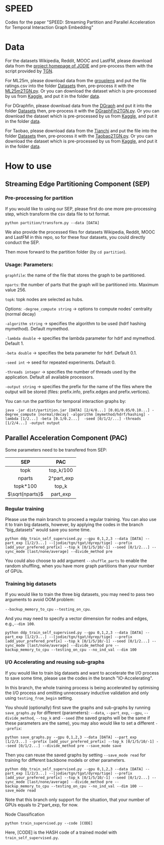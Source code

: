 # SPEED
Codes for the paper "SPEED: Streaming Partition and Parallel Acceleration for Temporal Interaction Graph Embedding"

# Data

For the datasets Wikipedia, Reddit, MOOC and LastFM, please download data from the [project homepage of JODIE](https://snap.stanford.edu/jodie/) and pre-process them with the script provided by [TGN](https://github.com/twitter-research/tgn).

For ML25m, please download data from the [grouplens](https://grouplens.org/datasets/movielens/25m/) and put the file ratings.csv into the folder [Datasets](Datasets) then, pre-process it with the [ML25m2TGN.py](ML25m2TGN.py). Or you can download the dataset which is pre-processed by us from [Kaggle](https://www.kaggle.com/datasets/chenxi1228/ml25m-tgn-style), and put it in the folder [data](data).

For DGraphfin, please download data from the [DGraph](https://dgraph.xinye.com/dataset) and put it into the folder [Datasets](Datasets) then, pre-process it with the [DGraphFin2TGN.py](DGraphFin2TGN.py). Or you can download the dataset which is pre-processed by us from [Kaggle](https://www.kaggle.com/datasets/chenxi1228/dgraphfin-tgn-style), and put it in the folder [data](data).

For Taobao, please download data from the [Tianchi](https://tianchi.aliyun.com/dataset/649) and put the file into the folder [Datasets](Datasets) then, pre-process it with the [Taobao2TGN.py](Taobao2TGN.py). Or you can download the dataset which is pre-processed by us from [Kaggle](https://www.kaggle.com/datasets/chenxi1228/taobao-tgn-style), and put it in the folder [data](data).

# How to use

## Streaming Edge Partitioning Component (SEP)

### Pre-processing for partition

If you would like to using our SEP, please first do one more pre-processing step, which transform the csv data file to txt format.

```
python partition/transform.py --data [DATA]
```

We also provide the processed files for datasets Wikipedia, Reddit, MOOC and LastFM in this repo, so for these four datasets, you could directly conduct the SEP.

Then move forward to the partition folder (by `cd partition`).

### Usage: Parameters:

`graphfile`: the name of the file that stores the graph to be partitioned.

`nparts`: the number of parts that the graph will be partitioned into. Maximum value 256.

`topk`: topk nodes are selected as hubs.

Options:
`-degree_compute string` -> options to compute nodes' centrality (normal decay)

`-algorithm string` -> specifies the algorithm to be used (hdrf hashing mymethod). Default mymethod.

`-lambda double` -> specifies the lambda parameter for hdrf and mymethod. Default 1.

`-beta double` -> specifies the beta parameter for hdrf. Default 0.1.

`-seed int` -> seed for repeated experiments. Default 0.

`-threads integer` -> specifies the number of threads used by the application. Default all available processors.

`-output string` -> specifies the prefix for the name of the files where the output will be stored (files: prefix.info, prefix.edges and prefix.vertices).


You can run the partition for temporal interaction graphs by:

```
java -jar dist/partition.jar [DATA] [2/4/8...] [0.01/0.05/0.10...] -degree_compute [normal/decay] -algorithm [mymethod/hdrf/hashing] -lambda [1/2...] -beta [0.1/0.2...]  -seed [0/1/2/...] -threads [1/2/4...] -output output
```

## Parallel Acceleration Component (PAC)

Some parameters need to be transfered from SEP:

|       SEP       |     PAC    |
|:---------------:|:----------:|
|       topk      |  top_k/100 |
|      nparts     | 2^part_exp |
|     topk*100    |    top_k   |
| $\sqrt{nparts}$ |  part_exp  |


### Regular training
Please use the main branch to proceed a regular training. You can also use it to train big datasets, however, by applying the codes in the branch "big_datasets" would save you some time.

```
python ddp_train_self_supervised.py --gpu 0,1,2,3 --data [DATA] --part_exp [1/2/3...] --[jodie/tgn/tgat/dyrep/tige] --prefix [add_your_prefered_prefix] --top_k [0/1/5/10/-1] --seed [0/1/2...] --sync_mode [last/none/average] --divide_method pre
```

You could also choose to add argument `--shuffle_parts` to enable the random shuffling, when you have more graph partitions than your number of GPUs.


### Training big datasets
If you would like to train the three big datasets, you may need to pass two arguments to avoid OOM problem:

`--backup_memory_to_cpu` `--testing_on_cpu`.

And you may need to specify a vector dimension for nodes and edges, e.g.,`--dim 100`.

```
python ddp_train_self_supervised.py --gpu 0,1,2,3 --data [DATA] --part_exp [1/2/3...] --[jodie/tgn/tgat/dyrep/tige] --prefix [add_your_prefered_prefix] --top_k [0/1/5/10/-1] --seed [0/1/2...] --sync_mode [last/none/average] --divide_method pre --backup_memory_to_cpu --testing_on_cpu --no_ind_val --dim 100
```

### I/O Accelerating and reusing sub-graphs
If you would like to train big datasets and want to accelerate the I/O process to save some time, please use the codes in the branch "IO-Accelerating".

In this branch, the whole training process is being accelerated by optimising the I/O process and omitting unnecessary inductive validation and only using `testing_from_begin` setting.

You should (optionally) first save the graphs and sub-graphs by running `save_graphs.py` for different (parameters): `--data`, `--part_exp`, `--gpu`, `--divide_method`, `--top_k` and `--seed` (the saved graphs will be the same if these parameters are the same), you may also would like to set a different `--prefix`:

```
python save_graphs.py --gpu 0,1,2,3 --data [DATA] --part_exp [1/2/3...] --prefix [add_your_prefered_prefix] --top_k [0/1/5/10/-1] --seed [0/1/2...] --divide_method pre --save_mode save
```

Then you can reuse the saved graphs by setting `--save_mode read` for training for different backbone models or other parameters. 

```
python ddp_train_self_supervised.py --gpu 0,1,2,3 --data [DATA] --part_exp [1/2/3...] --[jodie/tgn/tgat/dyrep/tige] --prefix [add_your_prefered_prefix] --top_k [0/1/5/10/-1] --seed [0/1/2...] --sync_mode [last/none/average] --divide_method pre --backup_memory_to_cpu --testing_on_cpu --no_ind_val --dim 100 --save_mode read
```

Note that this branch only support for the situation, that your number of GPUs equals to 2^part_exp, for now.


Node Classification
```
python train_supervised.py --code [CODE]
```
Here, [CODE] is the HASH code of a trained model with `train_self_supervised.py`.


